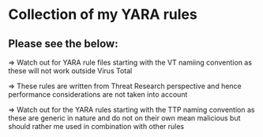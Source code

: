 # Collection of my YARA rules

## Please see the below:

=> Watch out for YARA rule files starting with the VT namiing convention as these will not work outside Virus Total

=> These rules are written from Threat Research perspective and hence performance considerations are not taken into account

=> Watch out for the YARA rules starting with the TTP naming convention as these are generic in nature and do not on their own mean malicious but should rather me used in combination with other rules
